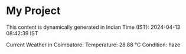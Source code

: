 # My Project

This content is dynamically generated in Indian Time (IST): 2024-04-13 08:42:39 IST


Current Weather in Coimbatore:
Temperature: 28.88 °C
Condition: haze
